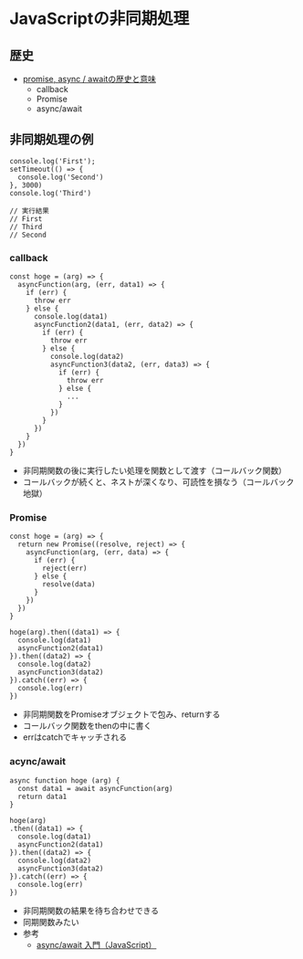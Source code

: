 # JavaScriptの非同期処理

## 歴史
- [promise, async / awaitの歴史と意味](https://issus.me/projects/100/issues/4)
  - callback
  - Promise
  - async/await

## 非同期処理の例
```
console.log('First');
setTimeout(() => {
  console.log('Second')
}, 3000)
console.log('Third')

// 実行結果
// First
// Third
// Second
```

### callback
```
const hoge = (arg) => {
  asyncFunction(arg, (err, data1) => {
    if (err) {
      throw err
    } else {
      console.log(data1)
      asyncFunction2(data1, (err, data2) => {
        if (err) {
          throw err
        } else {
          console.log(data2)
          asyncFunction3(data2, (err, data3) => {
            if (err) {
              throw err
            } else {
              ...
            }
          })
        }
      })
    }
  })
}
```
- 非同期関数の後に実行したい処理を関数として渡す（コールバック関数）
- コールバックが続くと、ネストが深くなり、可読性を損なう（コールバック地獄）

### Promise
```
const hoge = (arg) => {
  return new Promise((resolve, reject) => {
    asyncFunction(arg, (err, data) => {
      if (err) {
        reject(err)
      } else {
        resolve(data)
      }
    })
  })
}

hoge(arg).then((data1) => {
  console.log(data1)
  asyncFunction2(data1)
}).then((data2) => {
  console.log(data2)
  asyncFunction3(data2)
}).catch((err) => {
  console.log(err)
})
```

- 非同期関数をPromiseオブジェクトで包み、returnする
- コールバック関数をthenの中に書く
- errはcatchでキャッチされる

### acync/await
```
async function hoge (arg) {
  const data1 = await asyncFunction(arg)
  return data1
}

hoge(arg)
.then((data1) => {
  console.log(data1)
  asyncFunction2(data1)
}).then((data2) => {
  console.log(data2)
  asyncFunction3(data2)
}).catch((err) => {
  console.log(err)
})
```

- 非同期関数の結果を待ち合わせできる
- 同期関数みたい
- 参考
  - [async/await 入門（JavaScript）](https://qiita.com/soarflat/items/1a9613e023200bbebcb3)

